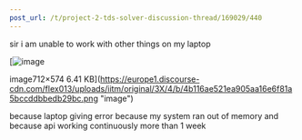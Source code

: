 ```yaml
---
post_url: /t/project-2-tds-solver-discussion-thread/169029/440
---
```

sir i am unable to work with other things on my laptop  

[![image](https://europe1.discourse-cdn.com/flex013/uploads/iitm/original/3X/4/b/4b116ae521ea905aa16e6f81a5bccddbbedb29bc.png)

image712×574 6.41 KB](https://europe1.discourse-cdn.com/flex013/uploads/iitm/original/3X/4/b/4b116ae521ea905aa16e6f81a5bccddbbedb29bc.png "image")

  
because laptop giving error because my system ran out of memory and because api working continuously more than 1 week